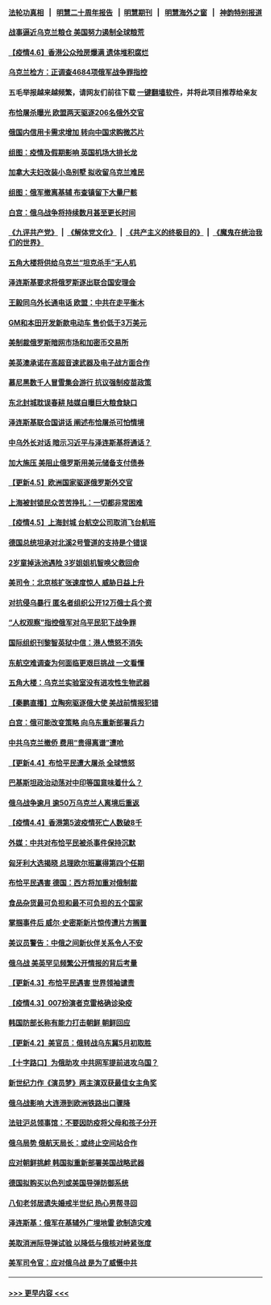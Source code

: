 #### [法轮功真相](https://github.com/gfw-breaker/truth/blob/master/README.md?t=0) &nbsp;&nbsp;|&nbsp;&nbsp; [明慧二十周年报告](https://github.com/gfw-breaker/mh-reports/blob/master/README.md?t=0) &nbsp;&nbsp;|&nbsp;&nbsp;[明慧期刊](https://github.com/gfw-breaker/mh-qikan) &nbsp;&nbsp;|&nbsp;&nbsp; [明慧海外之窗](https://github.com/gfw-breaker/mh-news/blob/master/README.md?t=0) &nbsp;&nbsp;|&nbsp;&nbsp; [神韵特别报道](https://github.com/gfw-breaker/mh-news/blob/master/shenyun.md?t=0)
#### [战事逼近乌克兰粮仓 美国努力遏制全球粮荒](../pages/nsc418/n13698828.md?t=04061951) 
#### [【疫情4.6】香港公众殓房爆满 遗体堆积腐烂](../pages/nsc418/n13698701.md?t=04061951) 
#### [乌克兰检方：正调查4684项俄军战争罪指控](../pages/nsc418/n13699030.md?t=04061951) 
#### 五毛举报越来越频繁，请网友们前往下载 [一键翻墙软件](https://github.com/gfw-breaker/ssr-accounts)，并将此项目推荐给亲友
#### [布恰屠杀曝光 欧盟两天驱逐206名俄外交官](../pages/nsc418/n13698269.md?t=04061951) 
#### [俄国内信用卡需求增加 转向中国求购微芯片](../pages/nsc418/n13697973.md?t=04061951) 
#### [组图：疫情及假期影响 英国机场大排长龙](../pages/nsc418/n13695423.md?t=04061951) 
#### [加拿大夫妇改装小岛别墅 拟收留乌克兰难民](../pages/nsc418/n13696798.md?t=04061951) 
#### [组图：俄军撤离基辅 布查镇留下大量尸骸](../pages/nsc418/n13697086.md?t=04061951) 
#### [白宫：俄乌战争将持续数月甚至更长时间](../pages/nsc418/n13697878.md?t=04061951) 
#### [《九评共产党》](https://github.com/begood0513/9ping.md/blob/master/README.md) &nbsp;|&nbsp; [《解体党文化》](../../../../jtdwh.md/blob/master/README.md)  &nbsp;|&nbsp; [《共产主义的终极目的》](../../../../gczydzjmd.md/blob/master/README.md) &nbsp;|&nbsp; [《魔鬼在统治我们的世界》](../../../../mgztzwmdsj.md/blob/master/README.md) 
#### [五角大楼将供给乌克兰“坦克杀手”无人机](../pages/nsc418/n13697871.md?t=04061951) 
#### [泽连斯基要求将俄罗斯逐出联合国安理会](../pages/nsc418/n13697870.md?t=04061951) 
#### [王毅同乌外长通电话 欧盟：中共在走平衡木](../pages/nsc418/n13697229.md?t=04061951) 
#### [GM和本田开发新款电动车 售价低于3万美元](../pages/nsc418/n13697603.md?t=04061951) 
#### [美制裁俄罗斯暗网市场和加密币交易所](../pages/nsc418/n13697751.md?t=04061951) 
#### [美英澳承诺在高超音速武器及电子战方面合作](../pages/nsc418/n13697598.md?t=04061951) 
#### [慕尼黑数千人冒雪集会游行 抗议强制疫苗政策](../pages/nsc418/n13696864.md?t=04061951) 
#### [东北封城耽误春耕 陆媒自曝巨大粮食缺口](../pages/nsc418/n13697501.md?t=04061951) 
#### [泽连斯基联合国讲话 阐述布恰屠杀可怕情境](../pages/nsc418/n13697484.md?t=04061951) 
#### [中乌外长对话 暗示习近平与泽连斯基将通话？](../pages/nsc418/n13697312.md?t=04061951) 
#### [加大施压 美阻止俄罗斯用美元储备支付债券](../pages/nsc418/n13696973.md?t=04061951) 
#### [【更新4.5】欧洲国家驱逐俄罗斯外交官](../pages/nsc418/n13697052.md?t=04061951) 
#### [上海被封锁民众苦苦挣扎：一切都非常困难](../pages/nsc418/n13696972.md?t=04061951) 
#### [【疫情4.5】上海封城 台航空公司取消飞台航班](../pages/nsc418/n13695961.md?t=04061951) 
#### [德国总统坦承对北溪2号管道的支持是个错误](../pages/nsc418/n13696762.md?t=04061951) 
#### [2岁童掉泳池遇险 3岁姐姐机智唤父救回命](../pages/nsc418/n13696285.md?t=04061951) 
#### [美司令：北京核扩张速度惊人 威胁日益上升](../pages/nsc418/n13696598.md?t=04061951) 
#### [对抗侵乌暴行 匿名者组织公开12万俄士兵个资](../pages/nsc418/n13696353.md?t=04061951) 
#### [“人权观察”指控俄军对乌平民犯下战争罪](../pages/nsc418/n13696116.md?t=04061951) 
#### [国际组织刊黎智英狱中信：港人愤怒不消失](../pages/nsc418/n13696138.md?t=04061951) 
#### [东航空难调查为何面临更艰巨挑战 一文看懂](../pages/nsc418/n13695603.md?t=04061951) 
#### [五角大楼：乌克兰实验室没有进攻性生物武器](../pages/nsc418/n13695848.md?t=04061951) 
#### [【秦鹏直播】立陶宛驱逐俄大使 美战前情报犯错](../pages/nsc418/n13695870.md?t=04061951) 
#### [白宫：俄可能改变策略 向乌东重新部署兵力](../pages/nsc418/n13695791.md?t=04061951) 
#### [中共乌克兰撤侨 费用“贵得离谱”遭呛](../pages/nsc418/n13695672.md?t=04061951) 
#### [【更新4.4】布恰平民遭大屠杀 全球愤怒](../pages/nsc418/n13694959.md?t=04061951) 
#### [巴基斯坦政治动荡对中印等国意味着什么？](../pages/nsc418/n13695506.md?t=04061951) 
#### [俄乌战争逾月 逾50万乌克兰人离境后重返](../pages/nsc418/n13695256.md?t=04061951) 
#### [【疫情4.4】香港第5波疫情死亡人数破8千](../pages/nsc418/n13694450.md?t=04061951) 
#### [外媒：中共对布恰平民被杀事件保持沉默](../pages/nsc418/n13694573.md?t=04061951) 
#### [匈牙利大选揭晓 总理欧尔班赢得第四个任期](../pages/nsc418/n13694028.md?t=04061951) 
#### [布恰平民遇害 德国：西方将加重对俄制裁](../pages/nsc418/n13693690.md?t=04061951) 
#### [食品杂货最可负担和最不可负担的五个国家](../pages/nsc418/n13677079.md?t=04061951) 
#### [掌掴事件后 威尔‧史密斯新片惊传遭片方搁置](../pages/nsc418/n13693275.md?t=04061951) 
#### [美议员警告：中俄之间新伙伴关系令人不安](../pages/nsc418/n13693168.md?t=04061951) 
#### [俄乌战 美英罕见频繁公开情报的背后考量](../pages/nsc418/n13693038.md?t=04061951) 
#### [【更新4.3】布恰平民遇害 世界领袖谴责](../pages/nsc418/n13691448.md?t=04061951) 
#### [【疫情4.3】007扮演者克雷格确诊染疫](../pages/nsc418/n13692219.md?t=04061951) 
#### [韩国防部长称有能力打击朝鲜 朝鲜回应](../pages/nsc418/n13691608.md?t=04061951) 
#### [【更新4.2】美官员：俄转战乌东冀5月初取胜](../pages/nsc418/n13690935.md?t=04061951) 
#### [【十字路口】为俄助攻 中共网军提前进攻乌国？](../pages/nsc418/n13690617.md?t=04061951) 
#### [新世纪力作《演员梦》两主演双获最佳女主角奖](../pages/nsc418/n13689827.md?t=04061951) 
#### [俄乌战影响 大连港到欧洲铁路出口骤降](../pages/nsc418/n13691366.md?t=04061951) 
#### [法驻沪总领事馆：不要因防疫将父母和孩子分开](../pages/nsc418/n13691176.md?t=04061951) 
#### [俄乌局势 俄航天局长：或终止空间站合作](../pages/nsc418/n13691105.md?t=04061951) 
#### [应对朝鲜挑衅 韩国拟重新部署美国战略武器](../pages/nsc418/n13691120.md?t=04061951) 
#### [德国拟购买以色列或美国导弹防御系统](../pages/nsc418/n13690724.md?t=04061951) 
#### [八旬老邻居遗失婚戒半世纪 热心男帮寻回](../pages/nsc418/n13690449.md?t=04061951) 
#### [泽连斯基：俄军在基辅外广埋地雷 欲制造灾难](../pages/nsc418/n13690431.md?t=04061951) 
#### [美取消洲际导弹试验 以降低与俄核对峙紧张度](../pages/nsc418/n13690038.md?t=04061951) 
#### [美军司令官：应对俄乌战 是为了威慑中共](../pages/nsc418/n13690165.md?t=04061951) 

----
#### [ >>> 更早内容 <<< ](../indexes/nsc418-earlier.md)
